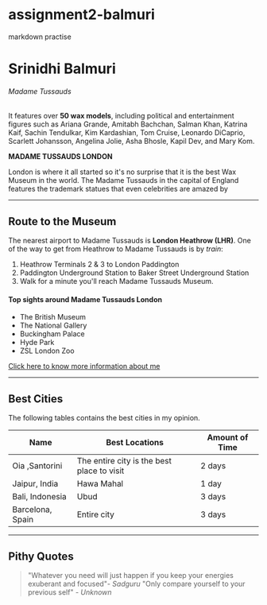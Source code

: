 # assignment2-balmuri
markdown practise 

# Srinidhi Balmuri

###### Madame Tussauds

It features over **50 wax models**, including political and entertainment figures such as Ariana Grande, Amitabh Bachchan, Salman Khan, Katrina Kaif, Sachin Tendulkar, Kim Kardashian, Tom Cruise, Leonardo DiCaprio, Scarlett Johansson, Angelina Jolie, Asha Bhosle, Kapil Dev, and Mary Kom.

**MADAME TUSSAUDS LONDON**

London is where it all started so it's no surprise that it is the best Wax Museum in the world. The Madame Tussauds in the capital of England features the trademark statues that even celebrities are amazed by

****
## Route to the Museum

The nearest airport to Madame Tussauds is **London Heathrow (LHR)**.
One of the way to get from Heathrow to Madame Tussauds is by *train*:
1. Heathrow Terminals 2 & 3 to London Paddington 
2. Paddington Underground Station to Baker Street Underground Station
3. Walk for a minute you'll reach Madame Tussauds Museum. <br>

#### Top sights around Madame Tussauds London
* The British Museum
* The National Gallery
* Buckingham Palace
* Hyde Park
* ZSL London Zoo 


[Click here to know more information about me](./AboutMe.md)

***
## Best Cities

The following tables contains the best cities in my opinion.

|Name|Best Locations|Amount of Time|
|----|---|---|
|Oia ,Santorini|The entire city is the best place to visit|2 days|
|Jaipur, India|Hawa Mahal|1 day|
|Bali, Indonesia|Ubud|3 days|
|Barcelona, Spain| Entire city|3 days|

---
## Pithy Quotes 

>"Whatever you need will just happen if you keep your energies exuberant and focused"- *Sadguru*
>"Only compare yourself to your previous self" - *Unknown*


